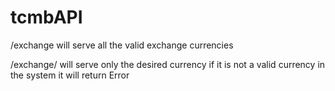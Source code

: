 # tcmbAPI


/exchange
will serve all the valid exchange currencies

/exchange/<currency>
will serve only the desired currency
if it is not a valid currency in the system it will return Error
